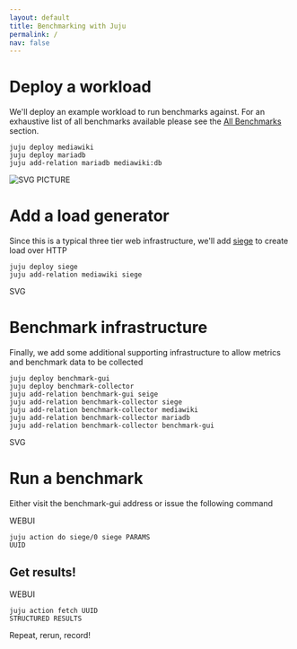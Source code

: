 ```yaml
---
layout: default
title: Benchmarking with Juju
permalink: /
nav: false
---
```


# Deploy a workload

We'll deploy an example workload to run benchmarks against. For an exhaustive
list of all benchmarks available please see the [All Benchmarks]() section.

```
juju deploy mediawiki
juju deploy mariadb
juju add-relation mariadb mediawiki:db
```

![SVG PICTURE](images/mediawiki.png)

# Add a load generator

Since this is a typical three tier web infrastructure, we'll add [siege]() to
create load over HTTP

```
juju deploy siege
juju add-relation mediawiki siege
```

SVG

# Benchmark infrastructure

Finally, we add some additional supporting infrastructure to allow metrics and
benchmark data to be collected

```
juju deploy benchmark-gui
juju deploy benchmark-collector
juju add-relation benchmark-gui seige
juju add-relation benchmark-collector siege
juju add-relation benchmark-collector mediawiki
juju add-relation benchmark-collector mariadb
juju add-relation benchmark-collector benchmark-gui
```

SVG

# Run a benchmark

Either visit the benchmark-gui address or issue the following command

WEBUI

```
juju action do siege/0 siege PARAMS
UUID
```

## Get results!

WEBUI

```
juju action fetch UUID
STRUCTURED RESULTS
```

Repeat, rerun, record!
